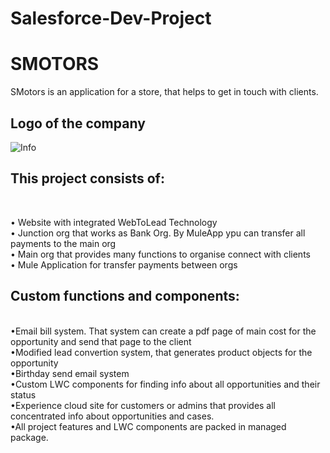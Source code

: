 # Salesforce-Dev-Project
<h1>SMOTORS</h1>
SMotors is an application for a store, that helps to get in touch with clients. 
<div>
  <h2>Logo of the company</h2>
  
  ![Info](https://github.com/StravyVox/Salesforce-Dev-Project/assets/79334343/b305ea90-c038-461c-b3bd-0a1366a22168)
  
</div>

<div>
  <h2>This project consists of:</h2></br>
  
  • Website with integrated WebToLead Technology </br>
  • Junction org that works as Bank Org. By MuleApp ypu can transfer all payments to the main org</br>
  • Main org that provides many functions to organise connect with clients</br>
  • Mule Application for transfer payments between orgs</br>
  
  <h2>Custom functions and components:</h2></br>
  •Email bill system. That system can create a pdf page of main cost for the opportunity and send that page to the client</br>
  •Modified lead convertion system, that generates product objects for the opportunity</br>
  •Birthday send email system</br>
  •Custom LWC components for finding info about all opportunities and their status</br>
  •Experience cloud site for customers or admins that provides all concentrated info about opportunities and cases.</br>
  •All project features and LWC components are packed in managed package.</br>
</div>
